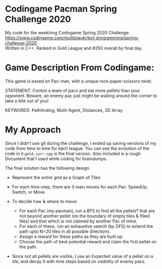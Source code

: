 # Codingame Pacman Spring Challenge 2020
My code for the weeklong Codingame Spring 2020 Challenge: https://www.codingame.com/multiplayer/bot-programming/spring-challenge-2020   
Written in C++. Ranked in Gold League and #250 overall by final day.

# Game Description From Codingame:
This game is based on Pac-man, with a unique rock-paper-scissors twist.

STATEMENT:
Control a team of pacs and eat more pellets than your opponent. Beware, an enemy pac just might be waiting around the corner to take a bite out of you!

KEYWORDS:
Pathfinding, Multi-Agent, Distances, 2D Array

# My Approach
Since I didn't use git during the challenge, I ended up saving versions of my code from time to time for each league. You can see the evolution of the code in it.`gold_curr.cpp` is the final version.
Also included is a rough Document that I used while coding for braindumps.

The final solution has the following design

* Represent the entire grid as a Graph of Tiles
* For each time-step, there are 3 main moves for each Pac: SpeedUp, Switch, or Move.
* To decide how & where to move:
  * For each Pac (my pacman), run a BFS to find all the pellets* that are not beyond another pellet (on the boundary of empty tiles & filled tiles) and that which is not claimed by another Pac of mine.
  * For each of these, run an exhaustive search (by DFS) to extend the path upto N=20 tiles in all possible directions.
  * Assign a reward for these paths as they are built up.
  * Choose the path of best potential reward and claim the first pellet on the path.
  
* Since not all pellets are visible, I use an Expected value of a pellet on a tile, and decay it with time steps based on visibility of enemy pacs.



